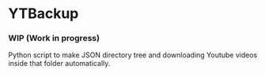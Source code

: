 # YTBackup
### WIP (Work in progress)

Python script to make JSON directory tree and downloading Youtube videos inside that folder automatically.